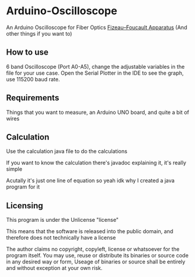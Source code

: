 # Arduino-Oscilloscope
An Arduino Oscilloscope for Fiber Optics [Fizeau–Foucault Apparatus](https://en.wikipedia.org/wiki/Fizeau%E2%80%93Foucault_apparatus?wprov=sfti1) 
(And other things if you want to)

## How to use
6 band Oscilloscope (Port A0-A5), change the adjustable variables in the file for your use case.
Open the Serial Plotter in the IDE to see the graph, use 115200 baud rate.

## Requirements
Things that you want to measure, an Arduino UNO board, and quite a bit of wires

## Calculation
Use the calculation java file to do the calculations

If you want to know the calculation there's javadoc explaining it, it's really simple

Acutally it's just one line of equation so yeah idk why I created a java program for it

## Licensing

This program is under the Unlicense "license"

This means that the software is released into the public domain, and therefore does not technically have a license

The author claims no copyright, copyleft, license or whatsoever for the program itself. You may use, reuse or distribute its binaries or source code in any desired way 
or form, Useage of binaries or source shall be entirely and without exception at your own risk.
